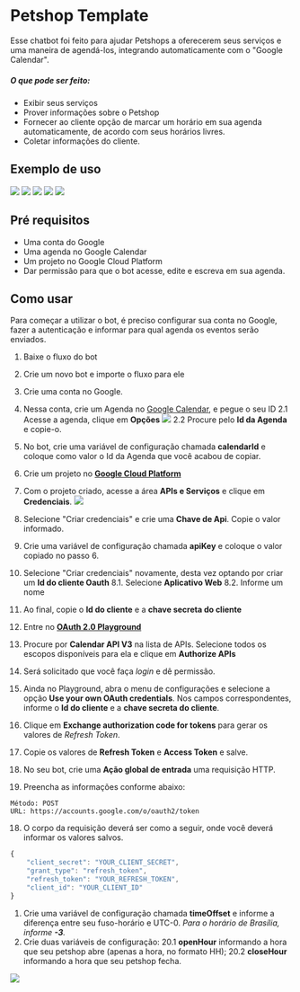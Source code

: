 # Petshop Template

Esse chatbot foi feito para ajudar Petshops a oferecerem seus serviços e uma maneira de agendá-los, integrando automaticamente com o "Google Calendar".

##### O que pode ser feito:
* Exibir seus serviços
* Prover informações sobre o Petshop
* Fornecer ao cliente opção de marcar um horário em sua agenda automaticamente, de acordo com seus horários livres.
* Coletar informações do cliente.

## Exemplo de uso

![](images/Exemplo01.png) ![](images/Exemplo02.png)
![](images/Exemplo03.png) ![](images/Exemplo04.png)
![](images/Exemplo05.png)


## Pré requisitos
* Uma conta do Google
* Uma agenda no Google Calendar
* Um projeto no Google Cloud Platform
* Dar permissão para que o bot acesse, edite e escreva em sua agenda.

## Como usar
Para começar a utilizar o bot, é preciso configurar sua conta no Google, fazer a autenticação e informar para qual agenda os eventos serão enviados.
1. Baixe o fluxo do bot
2. Crie um novo bot e importe o fluxo para ele
3. Crie uma conta no Google.
4. Nessa conta, crie um Agenda no [Google Calendar](https://calendar.google.com), e pegue o seu ID
       2.1 Acesse a agenda, clique em **Opções**
       ![](images/calendar_config.png)
       2.2 Procure pelo **Id da Agenda** e copie-o.
5. No bot, crie uma variável de configuração chamada **calendarId** e coloque como valor o Id da Agenda que você acabou de copiar.
6. Crie um projeto no **[Google Cloud Platform](https://console.cloud.google.com/)**
7. Com o projeto criado, acesse a área **APIs e Serviços** e clique em **Credenciais**.
![](images/credenciais.png)<br>

6. Selecione "Criar credenciais" e crie uma  **Chave de Api**. Copie o valor informado.
7. Crie uma variável de configuração chamada **apiKey** e coloque o valor copiado no passo 6.
8. Selecione "Criar credenciais" novamente, desta vez optando por criar um **Id do cliente Oauth**
    8.1. Selecione **Aplicativo Web**
    8.2. Informe um nome
9. Ao final, copie o **Id do cliente** e a **chave secreta do cliente**
10. Entre no **[OAuth 2.0 Playground](https://developers.google.com/oauthplayground/)**
11. Procure por **Calendar API V3** na lista de APIs. Selecione todos os escopos disponíveis para ela e clique em **Authorize APIs**
12. Será solicitado que você faça *login* e dê permissão.
13. Ainda no Playground, abra o menu de configurações e selecione a opção **Use your own OAuth credentials**. Nos campos correspondentes, informe o **Id do cliente** e a **chave secreta do cliente**.
14. Clique em **Exchange authorization code for tokens** para gerar os valores de *Refresh Token*.
15. Copie os valores de **Refresh Token** e **Access Token** e salve.
16. No seu bot, crie uma **Ação global de entrada** uma requisição HTTP.
17. Preencha as informações conforme abaixo:

```http
Método: POST
URL: https://accounts.google.com/o/oauth2/token
```
18. O corpo da requisição deverá ser como a seguir, onde você deverá informar os valores salvos.

```javascript
{
    "client_secret": "YOUR_CLIENT_SECRET",
    "grant_type": "refresh_token",
    "refresh_token": "YOUR_REFRESH_TOKEN",  
    "client_id": "YOUR_CLIENT_ID"
}
```

1.  Crie uma variável de configuração chamada **timeOffset** e informe a diferença entre seu fuso-horário e UTC-0. *Para o horário de Brasília, informe **-3**.*
2.  Crie duas variáveis de configuração:
    20.1 **openHour** informando a hora que seu petshop abre (apenas a hora, no formato HH);
    20.2 **closeHour** informando a hora que seu petshop fecha.


![](images/variaveis_config.png)